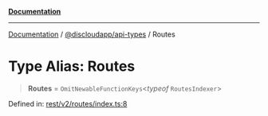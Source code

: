 [**Documentation**](../../../README.md)

***

[Documentation](../../../packages.md) / [@discloudapp/api-types](../README.md) / Routes

# Type Alias: Routes

> **Routes** = `OmitNewableFunctionKeys`\<*typeof* `RoutesIndexer`\>

Defined in: [rest/v2/routes/index.ts:8](https://github.com/discloud/discloud.app/blob/5b4e3fe9c701f0b4f5ffa4246f463403d1e47fa1/packages/api-types/rest/v2/routes/index.ts#L8)
